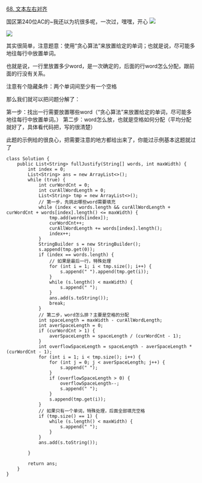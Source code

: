 [68. 文本左右对齐](https://leetcode-cn.com/problems/text-justification/description/)

国区第240位AC的~我还以为坑很多呢，一次过，嘿嘿，开心
![](https://images2018.cnblogs.com/blog/653667/201807/653667-20180725213652098-1650412532.png)

![](https://images2018.cnblogs.com/blog/653667/201807/653667-20180725213832031-32364272.png)

其实很简单，注意题意：使用“贪心算法”来放置给定的单词；也就是说，尽可能多地往每行中放置单词。

也就是说，一行里放置多少word，是一次确定的，后面的行word怎么分配，跟前面的行没有关系。

注意有个隐藏条件：两个单词间至少有一个空格

那么我们就可以把问题分解了：

第一步：找出一行需要放置哪些word（“贪心算法”来放置给定的单词，尽可能多地往每行中放置单词。）
第二步：word怎么放，也就是空格如何分配（平均分配就好了，具体看代码把，写的很清楚）

此题的示例给的很良心，把需要注意的地方都给出来了，你能过示例基本这题就过了

```
class Solution {
    public List<String> fullJustify(String[] words, int maxWidth) {
        int index = 0;
        List<String> ans = new ArrayList<>();
        while (true) {
            int curWordCnt = 0;
            int curAllWordLength = 0;
            List<String> tmp = new ArrayList<>();
            // 第一步，先挑出哪些word需要填充
            while (index < words.length && curAllWordLength + curWordCnt + words[index].length() <= maxWidth) {
                tmp.add(words[index]);
                curWordCnt++;
                curAllWordLength += words[index].length();
                index++;
            }
            StringBuilder s = new StringBuilder();
            s.append(tmp.get(0));
            if (index == words.length) {
                // 如果是最后一行，特殊处理
                for (int i = 1; i < tmp.size(); i++) {
                    s.append(" ").append(tmp.get(i));
                }
                while (s.length() < maxWidth) {
                    s.append(" ");
                }
                ans.add(s.toString());
                break;
            }
            // 第二步，word怎么排？主要是空格的分配
            int spaceLength = maxWidth - curAllWordLength;
            int averSpaceLength = 0;
            if (curWordCnt > 1) {
                averSpaceLength = spaceLength / (curWordCnt - 1);
            }
            int overflowSpaceLength = spaceLength - averSpaceLength * (curWordCnt - 1);
            for (int i = 1; i < tmp.size(); i++) {
                for (int j = 0; j < averSpaceLength; j++) {
                    s.append(" ");
                }
                if (overflowSpaceLength > 0) {
                    overflowSpaceLength--;
                    s.append(" ");
                }
                s.append(tmp.get(i));
            }
            // 如果只有一个单词，特殊处理，后面全部填充空格
            if (tmp.size() == 1) {
                while (s.length() < maxWidth) {
                    s.append(" ");
                }
            }
            ans.add(s.toString());

        }

        return ans;
    }
}
```

